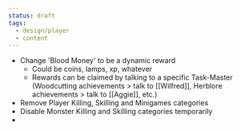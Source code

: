 ```yaml
---
status: draft
tags:
  - design/player
  - content
---
```

- Change 'Blood Money' to be a dynamic reward
	- Could be coins, lamps, xp, whatever
	- Rewards can be claimed by talking to a specific Task-Master (Woodcutting achievements > talk to [[Wilfred]], Herblore achievements > talk to [[Aggie]], etc.)
- Remove Player Killing, Skilling and Minigames categories
- Disable Monster Killing and Skilling categories temporarily
- 